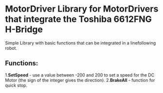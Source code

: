 # MotorDriver Library for MotorDrivers that integrate the Toshiba 6612FNG H-Bridge
  Simple Library with basic functions that can be integrated in a linefollowing robot.
## Functions:
   1.**SetSpeed** - use a value between -200 and 200 to set a speed for the DC Motor (the sign of the integer gives the direction).
   2.**BrakeAll** - function for quick stop.    
